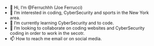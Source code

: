 - 👋 Hi, I’m @Ferruchhh (Joe Ferrucci)
- 👀 I’m interested in coding, CyberSecurity and sports in the New York area.
- 🌱 I’m currently learning CyberSecurity and to code.
- 💞️ I’m looking to collaborate on coding websites and CyberSecurity coding in order to work in the secotr. 
- 📫 How to reach me email or on social media.

<!---
Ferruchhh/Ferruchhh is a ✨ special ✨ repository because its `README.md` (this file) appears on your GitHub profile.
You can click the Preview link to take a look at your changes.
--->
